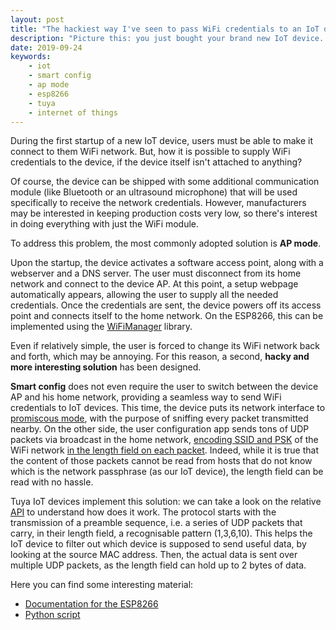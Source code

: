```yaml
---
layout: post
title: "The hackiest way I've seen to pass WiFi credentials to an IoT device"
description: "Picture this: you just bought your brand new IoT device. You take it out from the box and power it on. But... how do you pass your WiFi credentials to make it connect to your network? This solution literally blew my mind!"
date: 2019-09-24
keywords:
    - iot
    - smart config
    - ap mode
    - esp8266
    - tuya
    - internet of things
---
```


During the first startup of a new IoT device, users must be able to make it connect to them WiFi network. But, how it is possible to supply WiFi credentials to the device, if the device itself isn't attached to anything? 

Of course, the device can be shipped with some additional communication module (like Bluetooth or an ultrasound microphone) that will be used specifically to receive the network credentials. However, manufacturers may be interested in keeping production costs very low, so there's interest in doing everything with just the WiFi module.



To address this problem, the most commonly adopted solution is **AP mode**. 

Upon the startup, the device activates a software access point, along with a webserver and a DNS server. The user must disconnect from its home network and connect to the device AP. At this point, a setup webpage automatically appears, allowing the user to supply all the needed credentials. Once the credentials are sent, the device powers off its access point and connects itself to the home network. On the ESP8266, this can be implemented using the [WiFiManager](https://github.com/tzapu/WiFiManager) library.

Even if relatively simple, the user is forced to change its WiFi network back and forth, which may be annoying. For this reason, a second, **hacky and more interesting solution** has been designed.

**Smart config** does not even require the user to switch between the device AP and his home network, providing a seamless way to send WiFi credentials to IoT devices. 
This time, the device puts its network interface to <u>promiscous mode</u>, with the purpose of sniffing every packet transmitted nearby. On the other side, the user configuration app sends tons of UDP packets via broadcast in the home network, <u>encoding SSID and PSK</u> of the WiFi network <u>in the length field on each packet</u>. Indeed, while it is true that the content of those packets cannot be read from hosts that do not know which is the network passphrase (as our IoT device), the length field can be read with no hassle.

Tuya IoT devices implement this solution: we can take a look on the relative [API](https://github.com/TuyaAPI/link/blob/master/lib/link.js) to understand how does it work. 
The protocol starts with the transmission of a preamble sequence, i.e. a series of UDP packets that carry, in their length field, a recognisable pattern (1,3,6,10). This helps the IoT device to filter out which device is supposed to send useful data, by looking at the source MAC address. Then, the actual data is sent over multiple UDP packets, as the length field can hold up to 2 bytes of data. 

Here you can find some interesting material:

- [Documentation for the ESP8266](https://www.espressif.com/sites/default/files/30b-esp-touch_user_guide_en_v1.1_20160412_0.pdf)
- [Python script ](https://github.com/ct-Open-Source/tuya-convert/tree/master/scripts/smartconfig)

